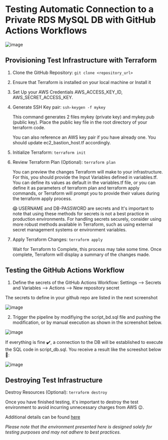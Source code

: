 # Testing Automatic Connection to a Private RDS MySQL DB with GitHub Actions Workflows

![image](https://github.com/mariemssi/Test_Connect_To_Private_RDS-MySQL_DB_2/assets/69463864/87c6c346-c4c7-4ef8-8def-a77e236322f9)


## Provisioning Test Infrastructure with Terraform
1. Clone the GitHub Repository: `git clone <repository_url>`
  
2. Ensure that Terraform is installed on your local machine or Install it
   
3. Set Up your AWS Credentials AWS_ACCESS_KEY_ID, AWS_SECRET_ACCESS_KEY.
        
4. Generate SSH Key pair: `ssh-keygen -f mykey`
   
   This command generates 2 files mykey (private key) and mykey.pub (public key). Place the public key file in the root directory of your terraform code.

   You can also reference an AWS key pair if you have already one. You should update ec2_bastion_host.tf accordingly.

   
   
6. Initialize Terraform: `terraform init`
   
7. Review Terraform Plan (Optional): `terraform plan`
   
   You can preview the changes Terraform will make to your infrastructure. For this, you should provide the Input Variables defined in variables.tf. You can define its values as default in the variables.tf file, or you can define it as parameters of terraform plan and terraform apply commands,
   or Terraform will prompt you to provide their values during the terraform apply process.

   😱 USERNAME and DB-PASSWORD are secrets and It's important to note that using these methods for secrets is not a best practice in production environments.
   For handling secrets securely, consider using more robust methods available in Terraform, such as using external secret management systems or environment variables.  
  
8. Apply Terraform Changes: `terraform apply`

    Wait for Terraform to Complete, this process may take some time. Once complete, Terraform will display a summary of the changes made.

## Testing the GitHub Actions Workflow

   1. Define the secrets of the GitHub Actions Workflow: Settings --> Secrets and Variables --> Actions --> New repository secret
  
   The secrets to define in your github repo are listed in the next screenshot 

  ![image](https://github.com/mariemssi/Test_Connect_To_Private_RDS-MySQL_DB_2/assets/69463864/f04587e7-334f-4fff-b53f-374dfa69cd0e)

  2. Trigger the pipeline by modifiying the script_bd.sql file and pushing the modification, or by manual execution as shown in the screenshot below.

  ![image](https://github.com/mariemssi/Test_Connect_To_Private_RDS-MySQL_DB_2/assets/69463864/23b192fb-8e70-494e-bd9e-c314ba130c39)

  If everything is fine ✔️, a connection to the DB will be established to execute the SQL code in script_db.sql. You receive a result like the screeshot below 🎉:

  ![image](https://github.com/mariemssi/Test_Connect_To_Private_RDS-MySQL_DB_2/assets/69463864/c40ac720-4a64-4cc3-a0e7-43715c140ade)

## Destroying Test Infrastructure
  Destroy Resources (Optional): `terraform destroy`
  
  Once you have finished testing, it's important to destroy the test environment to avoid incurring unnecessary charges from AWS 😉.

Additional details can be found [here](https://medium.com/@meriemiag/exploring-ways-to-connect-to-mysql-rds-database-102aec995673)

*Please note that the environment presented here is designed solely for testing purposes and may not adhere to best practices.*
